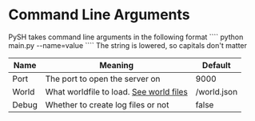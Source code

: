 <h1>Command Line Arguments</h1>
PySH takes command line arguments in the following format
````
python main.py --name=value
````
The string is lowered, so capitals don't matter

Name | Meaning | Default
-----|-------- | ---------
Port | The port to open the server on | 9000
World| What worldfile to load. [See world files](https://github.com/DeltaF1/PySH/blob/master/docs/WorldFormat.md) | /world.json
Debug| Whether to create log files or not | false
